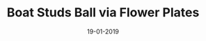 ---
title: "Boat Studs Ball via Flower Plates"
date: 19-01-2019

image: image.png
cad: model.ldr

source:
  url: "https://www.flickr.com/photos/umamen/23999220611/in/pool-788191@N24/"
  title: "How to make ball"
  author: "umamen"
  date: 31-12-2015

taxonomy:
  part: ["2654", "33291", "4733"]
  partcount: 13

  width: [7, plate]
  depth: [7, plate]
  height: [7, plate]

  function: ["shape_3D"]
  shape_3D_segments: 6
  shape_3D_segsize: 2
---